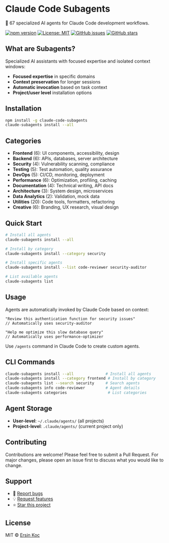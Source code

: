 # Claude Code Subagents

🤖 67 specialized AI agents for Claude Code development workflows.

[![npm version](https://badge.fury.io/js/claude-code-subagents.svg)](https://badge.fury.io/js/claude-code-subagents)
[![License: MIT](https://img.shields.io/badge/License-MIT-yellow.svg)](https://opensource.org/licenses/MIT)
[![GitHub issues](https://img.shields.io/github/issues/ersinkoc/claude-code-subagents)](https://github.com/ersinkoc/claude-code-subagents/issues)
[![GitHub stars](https://img.shields.io/github/stars/ersinkoc/claude-code-subagents)](https://github.com/ersinkoc/claude-code-subagents/stargazers)

## What are Subagents?

Specialized AI assistants with focused expertise and isolated context windows:
- **Focused expertise** in specific domains
- **Context preservation** for longer sessions  
- **Automatic invocation** based on task context
- **Project/user level** installation options

## Installation

```bash
npm install -g claude-code-subagents
claude-subagents install --all
```

## Categories

- **Frontend** (6): UI components, accessibility, design
- **Backend** (6): APIs, databases, server architecture  
- **Security** (4): Vulnerability scanning, compliance
- **Testing** (5): Test automation, quality assurance
- **DevOps** (5): CI/CD, monitoring, deployment
- **Performance** (6): Optimization, profiling, caching
- **Documentation** (4): Technical writing, API docs
- **Architecture** (3): System design, microservices
- **Data Analytics** (2): Validation, mock data
- **Utilities** (20): Code tools, formatters, refactoring
- **Creative** (6): Branding, UX research, visual design

## Quick Start

```bash
# Install all agents
claude-subagents install --all

# Install by category  
claude-subagents install --category security

# Install specific agents
claude-subagents install --list code-reviewer security-auditor

# List available agents
claude-subagents list
```

## Usage

Agents are automatically invoked by Claude Code based on context:
```
"Review this authentication function for security issues"
// Automatically uses security-auditor

"Help me optimize this slow database query" 
// Automatically uses performance-optimizer
```

Use `/agents` command in Claude Code to create custom agents.

## CLI Commands

```bash
claude-subagents install --all              # Install all agents
claude-subagents install --category frontend # Install by category
claude-subagents list --search security     # Search agents
claude-subagents info code-reviewer         # Agent details
claude-subagents categories                  # List categories
```

## Agent Storage

- **User-level**: `~/.claude/agents/` (all projects)
- **Project-level**: `.claude/agents/` (current project only)

## Contributing

Contributions are welcome! Please feel free to submit a Pull Request. For major changes, please open an issue first to discuss what you would like to change.

## Support

- 🐛 [Report bugs](https://github.com/ersinkoc/claude-code-subagents/issues)
- 💡 [Request features](https://github.com/ersinkoc/claude-code-subagents/issues)
- ⭐ [Star this project](https://github.com/ersinkoc/claude-code-subagents)

## License

MIT © [Ersin Koc](https://github.com/ersinkoc)